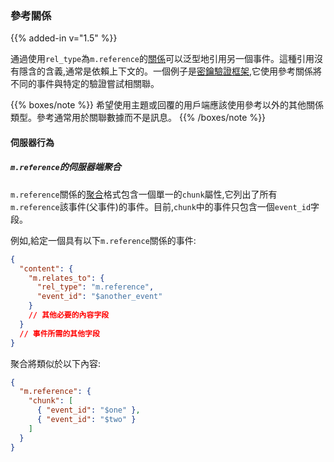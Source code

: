 ### 參考關係

{{% added-in v="1.5" %}}

通過使用`rel_type`為`m.reference`的[關係](#forming-relationships-between-events)可以泛型地引用另一個事件。這種引用沒有隱含的含義,通常是依賴上下文的。一個例子是[密鑰驗證框架](#key-verification-framework),它使用參考關係將不同的事件與特定的驗證嘗試相關聯。

{{% boxes/note %}}
希望使用主題或回覆的用戶端應該使用參考以外的其他關係類型。參考通常用於關聯數據而不是訊息。
{{% /boxes/note %}}

#### 伺服器行為

##### `m.reference`的伺服器端聚合

`m.reference`關係的[聚合](#aggregations-of-child-events)格式包含一個單一的`chunk`屬性,它列出了所有`m.reference`該事件(父事件)的事件。目前,`chunk`中的事件只包含一個`event_id`字段。

例如,給定一個具有以下`m.reference`關係的事件:

```json
{
  "content": {
    "m.relates_to": {
      "rel_type": "m.reference",
      "event_id": "$another_event"
    }
    // 其他必要的內容字段
  }
  // 事件所需的其他字段
}
```

聚合將類似於以下內容:

```json
{
  "m.reference": {
    "chunk": [
      { "event_id": "$one" },
      { "event_id": "$two" }
    ]
  }
}
```
